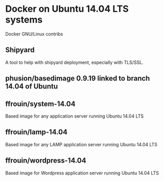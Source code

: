# Docker on Ubuntu 14.04 LTS systems
Docker GNU/Linux contribs

## Shipyard
A tool to help with shipyard deployment, especially with TLS/SSL.

## phusion/basedimage 0.9.19 linked to branch 14.04 of Ubuntu

## ffrouin/system-14.04
Based image for any application server running Ubuntu 14.04 LTS

## ffrouin/lamp-14.04
Based image for any LAMP application server running Ubuntu 14.04 LTS

## ffrouin/wordpress-14.04
Based image for Wordpress application server running Ubuntu 14.04 LTS
